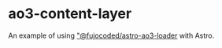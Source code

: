 # ao3-content-layer

An example of using ["@fujocoded/astro-ao3-loader](https://github.com/FujoWebDev/fujocoded-plugins/tree/main/astro-ao3-loader) with Astro.
